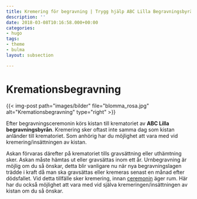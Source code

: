 ```yaml
---
title: Kremering för begravning | Trygg hjälp ABC Lilla Begravningsbyrån
description: ''
date: 2018-03-08T10:16:58.000+00:00
categories:
- hugo
tags:
- theme
- bulma
layout: subsection

---
```

# Kremationsbegravning

{{< img-post path="images/bilder" file="blomma_rosa.jpg" alt="Kremationsbegravning" type="right" >}}

Efter begravningsceremonin körs kistan till krematoriet av **ABC Lilla begravningsbyrån**. Kremering sker oftast inte samma dag som kistan anländer till krematoriet. Som anhörig har du möjlighet att vara med vid kremering/insättningen av kistan.

Askan förvaras därefter på krematoriet tills gravsättning eller uthämtning sker. Askan måste hämtas ut eller gravsättas inom ett år. Urnbegravning är möjlig om du så önskar, detta blir vanligare nu när nya begravningslagen trädde i kraft då man ska gravsättas eller kremeras senast en månad efter dödsfallet. Vid detta tillfälle sker kremering, innan [ceremonin](begravningen/ceremonin) äger rum. Här har du också möjlighet att vara med vid själva kremeringen/insättningen av kistan om du så önskar.